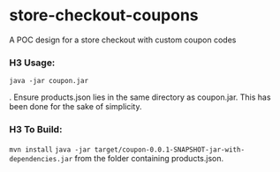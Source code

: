 # store-checkout-coupons
A POC design for a store checkout with custom coupon codes

### H3 Usage:
`java -jar coupon.jar`

. Ensure products.json lies in the same directory as coupon.jar. This has been done for the sake of simplicity.

### H3 To Build:
`mvn install`
`java -jar target/coupon-0.0.1-SNAPSHOT-jar-with-dependencies.jar` from the folder containing products.json.

